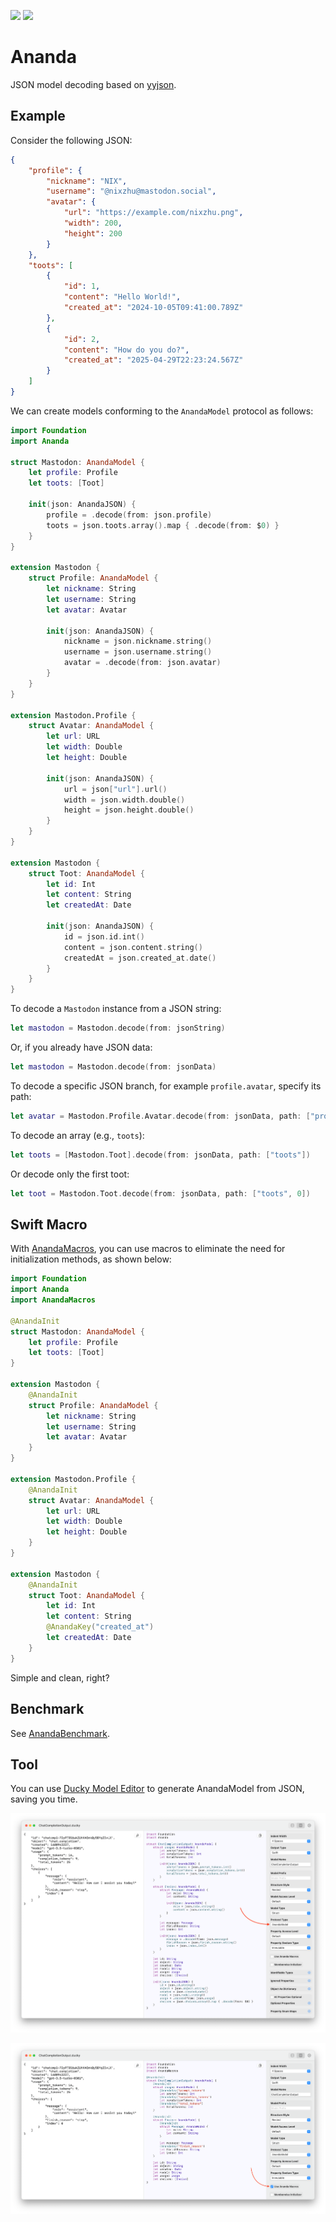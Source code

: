 [![](https://img.shields.io/endpoint?url=https%3A%2F%2Fswiftpackageindex.com%2Fapi%2Fpackages%2Fnixzhu%2FAnanda%2Fbadge%3Ftype%3Dswift-versions)](https://swiftpackageindex.com/nixzhu/Ananda) 
[![](https://img.shields.io/endpoint?url=https%3A%2F%2Fswiftpackageindex.com%2Fapi%2Fpackages%2Fnixzhu%2FAnanda%2Fbadge%3Ftype%3Dplatforms)](https://swiftpackageindex.com/nixzhu/Ananda)

# Ananda

JSON model decoding based on [yyjson](https://github.com/ibireme/yyjson).

## Example

Consider the following JSON:

```json
{
    "profile": {
        "nickname": "NIX",
        "username": "@nixzhu@mastodon.social",
        "avatar": {
            "url": "https://example.com/nixzhu.png",
            "width": 200,
            "height": 200
        }
    },
    "toots": [
        {
            "id": 1,
            "content": "Hello World!",
            "created_at": "2024-10-05T09:41:00.789Z"
        },
        {
            "id": 2,
            "content": "How do you do?",
            "created_at": "2025-04-29T22:23:24.567Z"
        }
    ]
}
```

We can create models conforming to the `AnandaModel` protocol as follows:

```swift
import Foundation
import Ananda

struct Mastodon: AnandaModel {
    let profile: Profile
    let toots: [Toot]

    init(json: AnandaJSON) {
        profile = .decode(from: json.profile)
        toots = json.toots.array().map { .decode(from: $0) }
    }
}

extension Mastodon {
    struct Profile: AnandaModel {
        let nickname: String
        let username: String
        let avatar: Avatar

        init(json: AnandaJSON) {
            nickname = json.nickname.string()
            username = json.username.string()
            avatar = .decode(from: json.avatar)
        }
    }
}

extension Mastodon.Profile {
    struct Avatar: AnandaModel {
        let url: URL
        let width: Double
        let height: Double

        init(json: AnandaJSON) {
            url = json["url"].url()
            width = json.width.double()
            height = json.height.double()
        }
    }
}

extension Mastodon {
    struct Toot: AnandaModel {
        let id: Int
        let content: String
        let createdAt: Date

        init(json: AnandaJSON) {
            id = json.id.int()
            content = json.content.string()
            createdAt = json.created_at.date()
        }
    }
}
```

To decode a `Mastodon` instance from a JSON string:

```swift
let mastodon = Mastodon.decode(from: jsonString)
```

Or, if you already have JSON data:

```swift
let mastodon = Mastodon.decode(from: jsonData)
```

To decode a specific JSON branch, for example `profile.avatar`, specify its path:

```swift
let avatar = Mastodon.Profile.Avatar.decode(from: jsonData, path: ["profile", "avatar"])
```

To decode an array (e.g., `toots`):

```swift
let toots = [Mastodon.Toot].decode(from: jsonData, path: ["toots"])
```

Or decode only the first toot:

```swift
let toot = Mastodon.Toot.decode(from: jsonData, path: ["toots", 0])
```

## Swift Macro

With [AnandaMacros](https://github.com/nixzhu/AnandaMacros), you can use macros to eliminate the need for initialization methods, as shown below:

```swift
import Foundation
import Ananda
import AnandaMacros

@AnandaInit
struct Mastodon: AnandaModel {
    let profile: Profile
    let toots: [Toot]
}

extension Mastodon {
    @AnandaInit
    struct Profile: AnandaModel {
        let nickname: String
        let username: String
        let avatar: Avatar
    }
}

extension Mastodon.Profile {
    @AnandaInit
    struct Avatar: AnandaModel {
        let url: URL
        let width: Double
        let height: Double
    }
}

extension Mastodon {
    @AnandaInit
    struct Toot: AnandaModel {
        let id: Int
        let content: String
        @AnandaKey("created_at")
        let createdAt: Date
    }
}
```

Simple and clean, right?

## Benchmark

See [AnandaBenchmark](https://github.com/nixzhu/AnandaBenchmark).

## Tool

You can use [Ducky Model Editor](https://apps.apple.com/us/app/ducky-model-editor/id1525505933) to generate AnandaModel from JSON, saving you time.

![Ducky Model Editor](https://raw.githubusercontent.com/nixzhu/Ananda/main/images/ducky-ananda.png)

![Ducky Model Editor](https://raw.githubusercontent.com/nixzhu/Ananda/main/images/ducky-ananda-macros.png)
